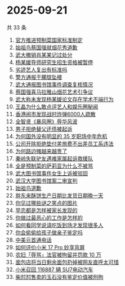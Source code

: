 # 2025-09-21

共 33 条

<!-- BEGIN ZHIHUSEARCH -->
<!-- 最后更新时间 Sun Sep 21 2025 22:13:56 GMT+0800 (China Standard Time) -->

1. [官方推进预制菜国家标准制定](https://www.zhihu.com/search?q=%E5%AE%98%E6%96%B9%E6%8E%A8%E8%BF%9B%E9%A2%84%E5%88%B6%E8%8F%9C%E5%9B%BD%E5%AE%B6%E6%A0%87%E5%87%86%E5%88%B6%E5%AE%9A)
1. [始祖鸟蔡国强就烟花秀道歉](https://www.zhihu.com/search?q=%E5%A7%8B%E7%A5%96%E9%B8%9F%E8%94%A1%E5%9B%BD%E5%BC%BA%E5%B0%B1%E7%83%9F%E8%8A%B1%E7%A7%80%E9%81%93%E6%AD%89)
1. [武大撤销肖某某记过处分](https://www.zhihu.com/search?q=%E6%AD%A6%E5%A4%A7%E6%92%A4%E9%94%80%E8%82%96%E6%9F%90%E6%9F%90%E8%AE%B0%E8%BF%87%E5%A4%84%E5%88%86)
1. [杨某媛导师研究生招生资格被暂停](https://www.zhihu.com/search?q=%E6%9D%A8%E6%9F%90%E5%AA%9B%E5%AF%BC%E5%B8%88%E7%A0%94%E7%A9%B6%E7%94%9F%E6%8B%9B%E7%94%9F%E8%B5%84%E6%A0%BC%E8%A2%AB%E6%9A%82%E5%81%9C)
1. [劣迹艺人复出有标准吗](https://www.zhihu.com/search?q=%E5%8A%A3%E8%BF%B9%E8%89%BA%E4%BA%BA%E5%A4%8D%E5%87%BA%E6%9C%89%E6%A0%87%E5%87%86%E5%90%97)
1. [警方通报于朦胧坠楼](https://www.zhihu.com/search?q=%E8%AD%A6%E6%96%B9%E9%80%9A%E6%8A%A5%E4%BA%8E%E6%9C%A6%E8%83%A7%E5%9D%A0%E6%A5%BC)
1. [武大通报图书馆事件调查复核情况](https://www.zhihu.com/search?q=%E6%AD%A6%E5%A4%A7%E9%80%9A%E6%8A%A5%E5%9B%BE%E4%B9%A6%E9%A6%86%E4%BA%8B%E4%BB%B6%E8%B0%83%E6%9F%A5%E5%A4%8D%E6%A0%B8%E6%83%85%E5%86%B5)
1. [蔡国强喜马拉雅山烟花艺术引争议](https://www.zhihu.com/search?q=%E8%94%A1%E5%9B%BD%E5%BC%BA%E5%96%9C%E9%A9%AC%E6%8B%89%E9%9B%85%E5%B1%B1%E7%83%9F%E8%8A%B1%E8%89%BA%E6%9C%AF%E5%BC%95%E4%BA%89%E8%AE%AE)
1. [武大称未发现杨某媛论文存在学术不端行为](https://www.zhihu.com/search?q=%E6%AD%A6%E5%A4%A7%E7%A7%B0%E6%9C%AA%E5%8F%91%E7%8E%B0%E6%9D%A8%E6%9F%90%E5%AA%9B%E8%AE%BA%E6%96%87%E5%AD%98%E5%9C%A8%E5%AD%A6%E6%9C%AF%E4%B8%8D%E7%AB%AF%E8%A1%8C%E4%B8%BA)
1. [王晶为什么敢点评艺人和娱乐圈秘闻](https://www.zhihu.com/search?q=%E7%8E%8B%E6%99%B6%E4%B8%BA%E4%BB%80%E4%B9%88%E6%95%A2%E7%82%B9%E8%AF%84%E8%89%BA%E4%BA%BA%E5%92%8C%E5%A8%B1%E4%B9%90%E5%9C%88%E7%A7%98%E9%97%BB)
1. [香港闹市发现战时炸弹6000人疏散](https://www.zhihu.com/search?q=%E9%A6%99%E6%B8%AF%E9%97%B9%E5%B8%82%E5%8F%91%E7%8E%B0%E6%88%98%E6%97%B6%E7%82%B8%E5%BC%B96000%E4%BA%BA%E7%96%8F%E6%95%A3)
1. [全智贤《暴风圈》辱华风波](https://www.zhihu.com/search?q=%E5%85%A8%E6%99%BA%E8%B4%A4%E3%80%8A%E6%9A%B4%E9%A3%8E%E5%9C%88%E3%80%8B%E8%BE%B1%E5%8D%8E%E9%A3%8E%E6%B3%A2)
1. [男子拒绝替父还债被起诉](https://www.zhihu.com/search?q=%E7%94%B7%E5%AD%90%E6%8B%92%E7%BB%9D%E6%9B%BF%E7%88%B6%E8%BF%98%E5%80%BA%E8%A2%AB%E8%B5%B7%E8%AF%89)
1. [为何国外没有明显的 35 岁职场中年危机](https://www.zhihu.com/search?q=%E4%B8%BA%E4%BD%95%E5%9B%BD%E5%A4%96%E6%B2%A1%E6%9C%89%E6%98%8E%E6%98%BE%E7%9A%84%2035%20%E5%B2%81%E8%81%8C%E5%9C%BA%E4%B8%AD%E5%B9%B4%E5%8D%B1%E6%9C%BA)
1. [公司开除拒绝垫付差旅费不出差员工系违法](https://www.zhihu.com/search?q=%E5%85%AC%E5%8F%B8%E5%BC%80%E9%99%A4%E6%8B%92%E7%BB%9D%E5%9E%AB%E4%BB%98%E5%B7%AE%E6%97%85%E8%B4%B9%E4%B8%8D%E5%87%BA%E5%B7%AE%E5%91%98%E5%B7%A5%E7%B3%BB%E8%BF%9D%E6%B3%95)
1. [为何路边摊越来越贵了](https://www.zhihu.com/search?q=%E4%B8%BA%E4%BD%95%E8%B7%AF%E8%BE%B9%E6%91%8A%E8%B6%8A%E6%9D%A5%E8%B6%8A%E8%B4%B5%E4%BA%86)
1. [秦岭失联驴友遇难家属起诉救援队](https://www.zhihu.com/search?q=%E7%A7%A6%E5%B2%AD%E5%A4%B1%E8%81%94%E9%A9%B4%E5%8F%8B%E9%81%87%E9%9A%BE%E5%AE%B6%E5%B1%9E%E8%B5%B7%E8%AF%89%E6%95%91%E6%8F%B4%E9%98%9F)
1. [全是预制菜的萨莉亚为什么不被骂](https://www.zhihu.com/search?q=%E5%85%A8%E6%98%AF%E9%A2%84%E5%88%B6%E8%8F%9C%E7%9A%84%E8%90%A8%E8%8E%89%E4%BA%9A%E4%B8%BA%E4%BB%80%E4%B9%88%E4%B8%8D%E8%A2%AB%E9%AA%82)
1. [武大图书馆事件女生上诉被驳回](https://www.zhihu.com/search?q=%E6%AD%A6%E5%A4%A7%E5%9B%BE%E4%B9%A6%E9%A6%86%E4%BA%8B%E4%BB%B6%E5%A5%B3%E7%94%9F%E4%B8%8A%E8%AF%89%E8%A2%AB%E9%A9%B3%E5%9B%9E)
1. [武汉大学图书馆案二审宣判](https://www.zhihu.com/search?q=%E6%AD%A6%E6%B1%89%E5%A4%A7%E5%AD%A6%E5%9B%BE%E4%B9%A6%E9%A6%86%E6%A1%88%E4%BA%8C%E5%AE%A1%E5%AE%A3%E5%88%A4)
1. [始祖鸟道歉](https://www.zhihu.com/search?q=%E5%A7%8B%E7%A5%96%E9%B8%9F%E9%81%93%E6%AD%89)
1. [胖东来酥饼生产日期比发货日期晚一天](https://www.zhihu.com/search?q=%E8%83%96%E4%B8%9C%E6%9D%A5%E9%85%A5%E9%A5%BC%E7%94%9F%E4%BA%A7%E6%97%A5%E6%9C%9F%E6%AF%94%E5%8F%91%E8%B4%A7%E6%97%A5%E6%9C%9F%E6%99%9A%E4%B8%80%E5%A4%A9)
1. [你见过哪些谜之笑点的图片](https://www.zhihu.com/search?q=%E4%BD%A0%E8%A7%81%E8%BF%87%E5%93%AA%E4%BA%9B%E8%B0%9C%E4%B9%8B%E7%AC%91%E7%82%B9%E7%9A%84%E5%9B%BE%E7%89%87)
1. [早恋都是怎样被家长发现的](https://www.zhihu.com/search?q=%E6%97%A9%E6%81%8B%E9%83%BD%E6%98%AF%E6%80%8E%E6%A0%B7%E8%A2%AB%E5%AE%B6%E9%95%BF%E5%8F%91%E7%8E%B0%E7%9A%84)
1. [你做过最恶心的工作是怎样的](https://www.zhihu.com/search?q=%E4%BD%A0%E5%81%9A%E8%BF%87%E6%9C%80%E6%81%B6%E5%BF%83%E7%9A%84%E5%B7%A5%E4%BD%9C%E6%98%AF%E6%80%8E%E6%A0%B7%E7%9A%84)
1. [如何看同学说请吃饭到场才发现很多人](https://www.zhihu.com/search?q=%E5%A6%82%E4%BD%95%E7%9C%8B%E5%90%8C%E5%AD%A6%E8%AF%B4%E8%AF%B7%E5%90%83%E9%A5%AD%E5%88%B0%E5%9C%BA%E6%89%8D%E5%8F%91%E7%8E%B0%E5%BE%88%E5%A4%9A%E4%BA%BA)
1. [你会偷偷给孩子做亲子鉴定吗](https://www.zhihu.com/search?q=%E4%BD%A0%E4%BC%9A%E5%81%B7%E5%81%B7%E7%BB%99%E5%AD%A9%E5%AD%90%E5%81%9A%E4%BA%B2%E5%AD%90%E9%89%B4%E5%AE%9A%E5%90%97)
1. [中美元首通电话](https://www.zhihu.com/search?q=%E4%B8%AD%E7%BE%8E%E5%85%83%E9%A6%96%E9%80%9A%E7%94%B5%E8%AF%9D)
1. [如何评价小米 17 Pro 妙享背屏](https://www.zhihu.com/search?q=%E5%A6%82%E4%BD%95%E8%AF%84%E4%BB%B7%E5%B0%8F%E7%B1%B3%2017%20Pro%20%E5%A6%99%E4%BA%AB%E8%83%8C%E5%B1%8F)
1. [农妇「辱骂」法官被拘留并罚款 10 万](https://www.zhihu.com/search?q=%E5%86%9C%E5%A6%87%E3%80%8C%E8%BE%B1%E9%AA%82%E3%80%8D%E6%B3%95%E5%AE%98%E8%A2%AB%E6%8B%98%E7%95%99%E5%B9%B6%E7%BD%9A%E6%AC%BE%2010%20%E4%B8%87)
1. [面包店将当日剩余面包扔掉被网友直呼太可惜](https://www.zhihu.com/search?q=%E9%9D%A2%E5%8C%85%E5%BA%97%E5%B0%86%E5%BD%93%E6%97%A5%E5%89%A9%E4%BD%99%E9%9D%A2%E5%8C%85%E6%89%94%E6%8E%89%E8%A2%AB%E7%BD%91%E5%8F%8B%E7%9B%B4%E5%91%BC%E5%A4%AA%E5%8F%AF%E6%83%9C)
1. [小米召回 116887 辆 SU7电动汽车](https://www.zhihu.com/search?q=%E5%B0%8F%E7%B1%B3%E5%8F%AC%E5%9B%9E%20116887%20%E8%BE%86%20SU7%E7%94%B5%E5%8A%A8%E6%B1%BD%E8%BD%A6)
1. [柴怼怼售卖的玉石没有鉴定价值被刑拘](https://www.zhihu.com/search?q=%E6%9F%B4%E6%80%BC%E6%80%BC%E5%94%AE%E5%8D%96%E7%9A%84%E7%8E%89%E7%9F%B3%E6%B2%A1%E6%9C%89%E9%89%B4%E5%AE%9A%E4%BB%B7%E5%80%BC%E8%A2%AB%E5%88%91%E6%8B%98)

<!-- END ZHIHUSEARCH -->
